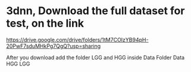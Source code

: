 # 3dnn, Download the full dataset for test, on the link

 https://drive.google.com/drive/folders/1tM7COIzYB94pH-20PwF7sduMHkPg7QgQ?usp=sharing

After you download add the folder LGG and HGG inside Data Folder
Data
  HGG
  LGG
